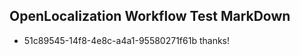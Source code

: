 ## OpenLocalization Workflow Test MarkDown
* 51c89545-14f8-4e8c-a4a1-95580271f61b 
thanks!<!--HONumber=Mar16_HO4-->
